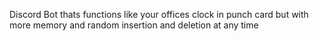 Discord Bot thats functions like your offices clock in punch card but with more memory and random insertion and deletion at any time
